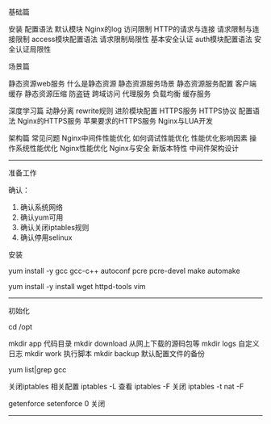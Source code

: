 基础篇

安装
配置语法
默认模块
Nginx的log
访问限制
  HTTP的请求与连接
  请求限制与连接限制
  access模块配置语法
  请求限制局限性
  基本安全认证
  auth模块配置语法
  安全认证局限性

场景篇

静态资源web服务
  什么是静态资源
  静态资源服务场景
  静态资源服务配置
  客户端缓存
  静态资源压缩
  防盗链
  跨域访问
代理服务
负载均衡
缓存服务

深度学习篇
  动静分离
  rewrite规则
  进阶模块配置
  HTTPS服务
    HTTPS协议
    配置语法
    Nginx的HTTPS服务
    苹果要求的HTTPS服务
  Nginx与LUA开发

架构篇
  常见问题
  Nginx中间件性能优化
    如何调试性能优化
    性能优化影响因素
    操作系统性能优化
    Nginx性能优化
  Nginx与安全
  新版本特性
  中间件架构设计

---

准备工作

确认：

1. 确认系统网络
2. 确认yum可用
3. 确认关闭iptables规则
4. 确认停用selinux

安装

yum install -y gcc gcc-c++ autoconf pcre pcre-devel make automake

yum install -y install wget httpd-tools vim 

--- 

初始化

cd /opt

mkdir app 代码目录
mkdir download 从网上下载的源码包等
mkdir logs 自定义日志
mkdir work 执行脚本
mkdir backup 默认配置文件的备份

yum list|grep gcc 

关闭iptables 相关配置
iptables -L 查看
iptables -F 关闭
iptables -t nat -F

getenforce 
setenforce 0 关闭

---

